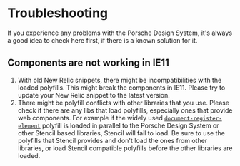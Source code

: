 # Troubleshooting

If you experience any problems with the Porsche Design System, it's always a good idea to check here
first, if there is a known solution for it.

## Components are not working in IE11
1. With old New Relic snippets, there might be incompatibilities with the loaded polyfills. This might break the components in IE11. Please try to update your New Relic snippet to the latest version.
1. There might be polyfill conflicts with other libraries that you use. Please check if there are any libs that load polyfills, especially ones that provide web components. For example if the widely used [`document-register-element`](https://github.com/WebReflection/document-register-element) polyfill is loaded in parallel to the Porsche Design System or other Stencil based libraries, Stencil will fail to load. Be sure to use the polyfills that Stencil provides and don't load the ones from other libraries, or load Stencil compatible polyfills before the other libraries are loaded.
